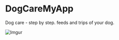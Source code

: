 # DogCareMyApp
Dog care - step by step. feeds and trips of your dog.

![Imgur](https://i.imgur.com/pFjSTfv.png)
